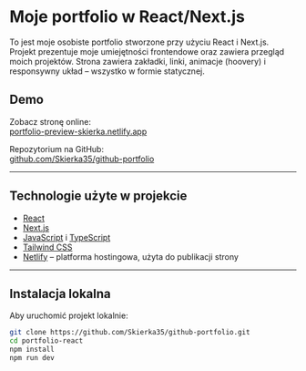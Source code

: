 # Moje portfolio w React/Next.js

To jest moje osobiste portfolio stworzone przy użyciu React i Next.js. Projekt prezentuje moje umiejętności frontendowe oraz zawiera przegląd moich projektów. Strona zawiera zakładki, linki, animacje (hoovery) i responsywny układ – wszystko w formie statycznej.

## Demo

Zobacz stronę online:  
[portfolio-preview-skierka.netlify.app](https://687e39dbdd57dc41376885b1--portfolio-preview-skierka.netlify.app/)

Repozytorium na GitHub:  
[github.com/Skierka35/github-portfolio](https://github.com/Skierka35/github-portfolio/)

---

## Technologie użyte w projekcie

- [React](https://reactjs.org/)
- [Next.js](https://nextjs.org/)
- [JavaScript](https://developer.mozilla.org/pl/docs/Web/JavaScript) i [TypeScript](https://www.typescriptlang.org/)
- [Tailwind CSS](https://tailwindcss.com/)
- [Netlify](https://www.netlify.com/) – platforma hostingowa, użyta do publikacji strony

---

## Instalacja lokalna

Aby uruchomić projekt lokalnie:

```bash
git clone https://github.com/Skierka35/github-portfolio.git
cd portfolio-react
npm install
npm run dev